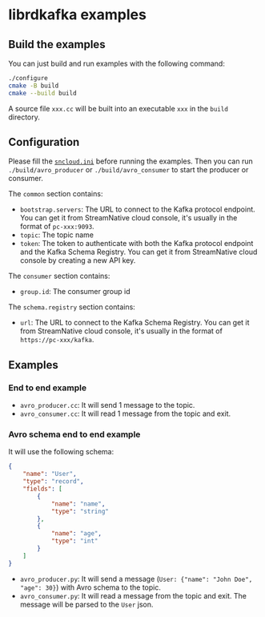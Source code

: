 # librdkafka examples
## Build the examples

You can just build and run examples with the following command:

```bash
./configure
cmake -B build
cmake --build build
```

A source file `xxx.cc` will be built into an executable `xxx` in the `build` directory.

## Configuration

Please fill the [`sncloud.ini`](./sncloud.ini) before running the examples. Then you can run `./build/avro_producer` or `./build/avro_consumer` to start the producer or consumer.

The `common` section contains:
- `bootstrap.servers`: The URL to connect to the Kafka protocol endpoint. You can get it from StreamNative cloud console, it's usually in the format of `pc-xxx:9093`.
- `topic`: The topic name
- `token`: The token to authenticate with both the Kafka protocol endpoint and the Kafka Schema Registry. You can get it from StreamNative cloud console by creating a new API key.

The `consumer` section contains:
- `group.id`: The consumer group id

The `schema.registry` section contains:
- `url`: The URL to connect to the Kafka Schema Registry. You can get it from StreamNative cloud console, it's usually in the format of `https://pc-xxx/kafka`.

## Examples

### End to end example

- `avro_producer.cc`: It will send 1 message to the topic.
- `avro_consumer.cc`: It will read 1 message from the topic and exit.

### Avro schema end to end example

It will use the following schema:

```json
{
    "name": "User",
    "type": "record",
    "fields": [
        {
            "name": "name",
            "type": "string"
        },
        {
            "name": "age",
            "type": "int"
        }
    ]
}
```

- `avro_producer.py`: It will send a message (`User: {"name": "John Doe", "age": 30}`) with Avro schema to the topic.
- `avro_consumer.py`: It will read a message from the topic and exit. The message will be parsed to the `User` json.